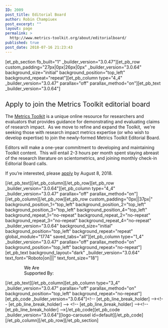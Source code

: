 ```yaml
---
ID: 2009
post_title: Editorial Board
author: Robin Champiuex
post_excerpt: ""
layout: page
permalink: >
  http://www.metrics-toolkit.org/about/editorialboard/
published: true
post_date: 2018-07-16 21:23:43
---
```

[et_pb_section fb_built="1" _builder_version="3.0.47"][et_pb_row custom_padding="27px|0px|26px|0px" _builder_version="3.0.64" background_size="initial" background_position="top_left" background_repeat="repeat"][et_pb_column type="4_4" _builder_version="3.0.47" parallax="off" parallax_method="on"][et_pb_text _builder_version="3.0.64"]<h2><span style="font-weight: 400;">Apply to join the Metrics Toolkit editorial board</span></h2>
<p><span style="font-weight: 400;">The <a href="http://www.metrics-toolkit.org/" target="_blank" rel="noopener noreferrer">Metrics Toolkit</a> is a unique online resource for researchers and evaluators that provides guidance for demonstrating and evaluating claims of research impact.&nbsp;&nbsp;</span><span style="font-weight: 400;">As we move to refine and expand the Toolkit,&nbsp; we're seeking those with research impact metrics expertise (or who wish to develop expertise) to join the newly-formed Metrics Toolkit Editorial Board.</span></p>
<p><span style="font-weight: 400;">Editors will make a one-year commitment to developing and maintaining Toolkit content.&nbsp; This will entail 2-3 hours per month spent staying abreast of the research literature on scientometrics, and joining monthly check-in Editorial Board calls.</span></p>
<p><span style="font-weight: 400;">If you&rsquo;re interested, please <a href="https://docs.google.com/forms/d/e/1FAIpQLSeqBptcgzVpWCZFwRsPs9779czhVUZ5bkiZDkT1xg5bZ-vR7w/viewform" target="_blank" rel="noopener noreferrer">apply</a> by August 8, 2018.&nbsp;&nbsp;</span></p>[/et_pb_text][/et_pb_column][/et_pb_row][et_pb_row _builder_version="3.0.64"][et_pb_column type="4_4" _builder_version="3.0.47" parallax="off" parallax_method="on"][/et_pb_column][/et_pb_row][et_pb_row custom_padding="0px||37px|" background_position_1="top_left" background_position_2="top_left" background_position_3="top_left" background_position_4="top_left" background_repeat_1="no-repeat" background_repeat_2="no-repeat" background_repeat_3="no-repeat" background_repeat_4="no-repeat" _builder_version="3.0.64" background_size="initial" background_position="top_left" background_repeat="repeat" global_module="1774" saved_tabs="all"][et_pb_column type="1_4" _builder_version="3.0.47" parallax="off" parallax_method="on" background_position="top_left" background_repeat="no-repeat"][et_pb_text background_layout="dark" _builder_version="3.0.64" text_font="Roboto|on|||" text_font_size="18"]
<p style="padding-left: 60px;"><span style="color: #050505;">We Are</span><br /><span style="color: #050505;">Supported By:</span></p>
[/et_pb_text][/et_pb_column][et_pb_column type="3_4" _builder_version="3.0.47" parallax="off" parallax_method="on" background_position="top_left" background_repeat="no-repeat"][et_pb_code _builder_version="3.0.64"]&lt;!-- [et_pb_line_break_holder] --&gt;&lt;!-- [et_pb_line_break_holder] --&gt; &lt;!-- [et_pb_line_break_holder] --&gt;&lt;!-- [et_pb_line_break_holder] --&gt;[/et_pb_code][et_pb_code _builder_version="3.0.64"][logo-carousel id=default][/et_pb_code][/et_pb_column][/et_pb_row][/et_pb_section]